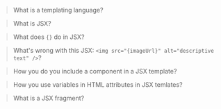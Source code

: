 > What is a templating language?

> What is JSX?

> What does `{}` do in JSX?

> What's wrong with this JSX: `<img src="{imageUrl}" alt="descriptive text" />`?

> How you do you include a component in a JSX template?

> How you use variables in HTML attributes in JSX temlates?

> What is a JSX fragment?

